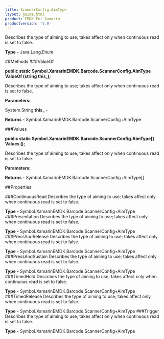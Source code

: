 ```yaml
---
title: ScannerConfig.AimType
layout: guide.html
product: EMDK For Xamarin 
productversion: '5.0' 
---
```

Describes the type of aiming to use; takes affect only when continuous read is set to false.

**Type** - Java.Lang.Enum

##Methods
###ValueOf

**public static Symbol.XamarinEMDK.Barcode.ScannerConfig.AimType ValueOf (string this_);**

Describes the type of aiming to use; takes affect only when continuous read is set to false.

**Parameters:**

System.String **this_**  - 

**Returns** - Symbol.XamarinEMDK.Barcode.ScannerConfig+AimType

###Values

**public static Symbol.XamarinEMDK.Barcode.ScannerConfig.AimType[] Values ();**

Describes the type of aiming to use; takes affect only when continuous read is set to false.

**Parameters:**

**Returns** - Symbol.XamarinEMDK.Barcode.ScannerConfig+AimType[]

##Properties

###ContinuousRead
Describes the type of aiming to use; takes affect only when continuous read is set to false.

**Type** - Symbol.XamarinEMDK.Barcode.ScannerConfig+AimType
###Presentation
Describes the type of aiming to use; takes affect only when continuous read is set to false.

**Type** - Symbol.XamarinEMDK.Barcode.ScannerConfig+AimType
###PressAndRelease
Describes the type of aiming to use; takes affect only when continuous read is set to false.

**Type** - Symbol.XamarinEMDK.Barcode.ScannerConfig+AimType
###PressAndSustain
Describes the type of aiming to use; takes affect only when continuous read is set to false.

**Type** - Symbol.XamarinEMDK.Barcode.ScannerConfig+AimType
###TimedHold
Describes the type of aiming to use; takes affect only when continuous read is set to false.

**Type** - Symbol.XamarinEMDK.Barcode.ScannerConfig+AimType
###TimedRelease
Describes the type of aiming to use; takes affect only when continuous read is set to false.

**Type** - Symbol.XamarinEMDK.Barcode.ScannerConfig+AimType
###Trigger
Describes the type of aiming to use; takes affect only when continuous read is set to false.

**Type** - Symbol.XamarinEMDK.Barcode.ScannerConfig+AimType
